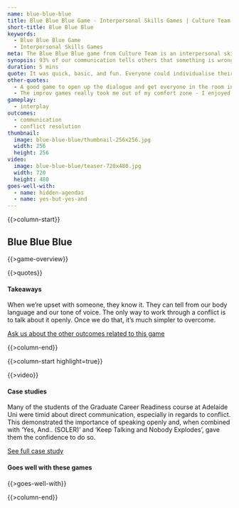 ```yaml
---
name: blue-blue-blue
title: Blue Blue Blue Game - Interpersonal Skills Games | Culture Team
short-title: Blue Blue Blue
keywords:
  - Blue Blue Blue Game
  - Interpersonal Skills Games
meta: The Blue Blue Blue game from Culture Team is an interpersonal skills game designed to show the importance of communication in the workplace. Try it today!
synopsis: 93% of our communication tells others that something is wrong. It takes the last 7% to explain how to fix it.
duration: 5 mins
quote: It was quick, basic, and fun. Everyone could individualise their answer and it allowed everyone to participate.
other-quotes:
  - A good game to open up the dialogue and get everyone in the room interacting.
  - The improv games really took me out of my comfort zone - I enjoyed it too. It’ll help me participate in things in real life that I’m not confident in
gameplay: 
  - interplay
outcomes:
  - communication
  - conflict resolution
thumbnail: 
  image: blue-blue-blue/thumbnail-256x256.jpg
  width: 256
  height: 256
video:
  image: blue-blue-blue/teaser-720x480.jpg
  width: 720
  height: 480
goes-well-with:
  - name: hidden-agendas
  - name: yes-but-yes-and
---
```

{{>column-start}}

## Blue Blue Blue

{{>game-overview}}

{{>quotes}}

#### Takeaways

When we’re upset with someone, they know it. They can tell from our body language and our tone of voice. The only way to work through a conflict is to talk about it openly. Once we do that, it’s much simpler to overcome.

[Ask us about the other outcomes related to this game](#)

{{>column-end}}

{{>column-start highlight=true}}

{{>video}}

#### Case studies

Many of the students of the Graduate Career Readiness course at Adelaide Uni were timid about direct communication, especially in regards to conflict. This demonstrated the importance of speaking openly and, when combined with ‘Yes, And.. (SOLER)’ and ‘Keep Talking and Nobody Explodes’, gave them the confidence to do so.

[See full case study](#)

#### Goes well with these games

{{>goes-well-with}}

{{>column-end}}
